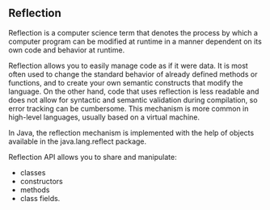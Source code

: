 Reflection
-
Reflection is a computer science term that denotes the process by which a computer program can be
modified at runtime in a manner dependent on its own code and behavior at runtime.

Reflection allows you to easily manage code as if it were data. It is most often used to change the standard behavior
of already defined methods or functions, and to create your own semantic constructs that modify the language.
On the other hand, code that uses reflection is less readable and does not allow for syntactic and semantic 
validation during compilation, so error tracking can be cumbersome. This mechanism is more common in high-level
languages, usually based on a virtual machine.

In Java, the reflection mechanism is implemented with the help of objects available in the java.lang.reflect package.

Reflection API allows you to share and manipulate:
- classes
- constructors
- methods
- class fields.
